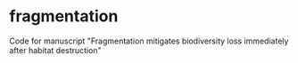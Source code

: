 # fragmentation

Code for manuscript "Fragmentation mitigates biodiversity loss immediately after habitat destruction"
